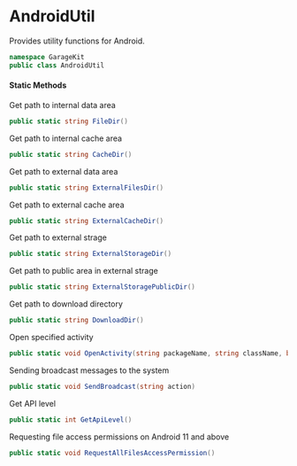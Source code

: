 # AndroidUtil

Provides utility functions for Android.

```csharp
namespace GarageKit
public class AndroidUtil
```

#### Static Methods

Get path to internal data area
```csharp
public static string FileDir()
```

Get path to internal cache area
```csharp
public static string CacheDir()
```

Get path to external data area
```csharp
public static string ExternalFilesDir()
```

Get path to external cache area
```csharp
public static string ExternalCacheDir()
```

Get path to external strage
```csharp
public static string ExternalStorageDir()
```

Get path to public area in external strage
```csharp
public static string ExternalStoragePublicDir()
```

Get path to download directory
```csharp
public static string DownloadDir()
```

Open specified activity
```csharp
public static void OpenActivity(string packageName, string className, bool asNewTask)
```

Sending broadcast messages to the system
```csharp
public static void SendBroadcast(string action)
```

Get API level
```csharp
public static int GetApiLevel()
```

Requesting file access permissions on Android 11 and above
```csharp
public static void RequestAllFilesAccessPermission()
```
